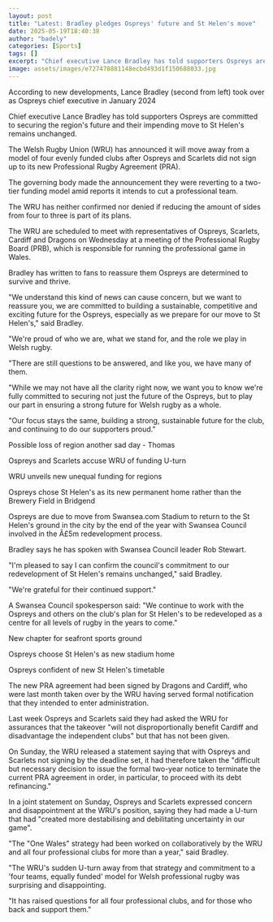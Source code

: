 ```yaml
---
layout: post
title: "Latest: Bradley pledges Ospreys' future and St Helen's move"
date: 2025-05-19T18:40:38
author: "badely"
categories: [Sports]
tags: []
excerpt: "Chief executive Lance Bradley has told supporters Ospreys are committed to securing the region's future and their move to St Helen's remains unchanged"
image: assets/images/e727478881148ecbd493d1f150688033.jpg
---
```


According to new developments, Lance Bradley (second from left) took over as Ospreys chief executive in January 2024

Chief executive Lance Bradley has told supporters Ospreys are committed to securing the region's future and their impending move to St Helen's remains unchanged.

The Welsh Rugby Union (WRU) has announced it will move away from a model of four evenly funded clubs after Ospreys and Scarlets did not sign up to its new Professional Rugby Agreement (PRA).

The governing body made the announcement they were reverting to a two-tier funding model amid reports it intends to cut a professional team.

The WRU has neither confirmed nor denied if reducing the amount of sides from four to three is part of its plans.

The WRU are scheduled to meet with representatives of Ospreys, Scarlets, Cardiff and Dragons on Wednesday at a meeting of the Professional Rugby Board (PRB), which is responsible for running the professional game in Wales. 

Bradley has written to fans to reassure them Ospreys are determined to survive and thrive. 

"We understand this kind of news can cause concern, but we want to reassure you, we are committed to building a sustainable, competitive and exciting future for the Ospreys, especially as we prepare for our move to St Helen's," said Bradley.

"We're proud of who we are, what we stand for, and the role we play in Welsh rugby.

"There are still questions to be answered, and like you, we have many of them. 

"While we may not have all the clarity right now, we want you to know we're fully committed to securing not just the future of the Ospreys, but to play our part in ensuring a strong future for Welsh rugby as a whole.

"Our focus stays the same, building a strong, sustainable future for the club, and continuing to do our supporters proud."

Possible loss of region another sad day - Thomas

Ospreys and Scarlets accuse WRU of funding U-turn

WRU unveils new unequal funding for regions

Ospreys chose St Helen's as its new permanent home rather than the Brewery Field in Bridgend

Ospreys are due to move from Swansea.com Stadium to return to the St Helen's ground in the city by the end of the year with Swansea Council involved in the Â£5m redevelopment process.

Bradley says he has spoken with Swansea Council leader Rob Stewart.

"I'm pleased to say I can confirm the council's commitment to our redevelopment of St Helen's remains unchanged," said Bradley.

"We're grateful for their continued support."

A Swansea Council spokesperson said: "We continue to work with the Ospreys and others on the club's plan for St Helen's to be redeveloped as a centre for all levels of rugby in the years to come."

New chapter for seafront sports ground

Ospreys choose St Helen's as new stadium home

Ospreys confident of new St Helen's timetable

The new PRA agreement had been signed by Dragons and Cardiff, who were last month taken over by the WRU having served formal notification that they intended to enter administration.

Last week Ospreys and Scarlets said they had asked the WRU for assurances that the takeover "will not disproportionally benefit Cardiff and disadvantage the independent clubs" but that has not been given.

On Sunday, the WRU released a statement saying that with Ospreys and Scarlets not signing by the deadline set, it had therefore taken the "difficult but necessary decision to issue the formal two-year notice to terminate the current PRA agreement in order, in particular, to proceed with its debt refinancing."

In a joint statement on Sunday, Ospreys and Scarlets expressed concern and disappointment at the WRU's position, saying they had made a U-turn that had "created more destabilising and debilitating uncertainty in our game".

"The "One Wales" strategy had been worked on collaboratively by the WRU and all four professional clubs for more than a year," said Bradley.

"The WRU's sudden U-turn away from that strategy and commitment to a 'four teams, equally funded' model for Welsh professional rugby was surprising and disappointing. 

"It has raised questions for all four professional clubs, and for those who back and support them."

